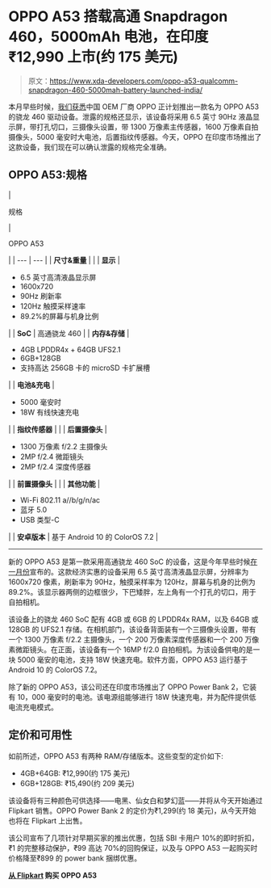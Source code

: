 # OPPO A53 搭载高通 Snapdragon 460，5000mAh 电池，在印度₹12,990 上市(约 175 美元)

> 原文：<https://www.xda-developers.com/oppo-a53-qualcomm-snapdragon-460-5000mah-battery-launched-india/>

本月早些时候，[我们获悉](https://www.xda-developers.com/moto-e7-plus-oppo-a53-leaked-specs-reveal-first-phones-qualcomm-snapdragon-460/)中国 OEM 厂商 OPPO 正计划推出一款名为 OPPO A53 的骁龙 460 驱动设备。泄露的规格还显示，该设备将采用 6.5 英寸 90Hz 液晶显示屏，带打孔切口，三摄像头设置，带 1300 万像素主传感器，1600 万像素自拍摄像头，5000 毫安时大电池，后置指纹传感器。今天，OPPO 在印度市场推出了这款设备，我们现在可以确认泄露的规格完全准确。

## OPPO A53:规格

| 

规格

 | 

OPPO A53

 |
| --- | --- |
| **尺寸&重量** |  |
| **显示** | 

*   6.5 英寸高清液晶显示屏
*   1600x720
*   90Hz 刷新率
*   120Hz 触摸采样速率
*   89.2%的屏幕与机身比例

 |
| **SoC** | 高通骁龙 460 |
| **内存&存储** | 

*   4GB LPDDR4x + 64GB UFS2.1
*   6GB+128GB
*   支持高达 256GB 卡的 microSD 卡扩展槽

 |
| **电池&充电** | 

*   5000 毫安时
*   18W 有线快速充电

 |
| **指纹传感器** |  |
| **后置摄像头** | 

*   1300 万像素 f/2.2 主摄像头
*   2MP f/2.4 微距镜头
*   2MP f/2.4 深度传感器

 |
| **前置摄像头** |  |
| **其他功能** | 

*   Wi-Fi 802.11 a//b/g/n/ac
*   蓝牙 5.0
*   USB 类型-C

 |
| **安卓版本** | 基于 Android 10 的 ColorOS 7.2 |

* * *

新的 OPPO A53 是第一款采用高通骁龙 460 SoC 的设备，这是今年早些时候[在一月份](https://www.xda-developers.com/qualcomm-snapdragon-720g-662-460-navic/)宣布的。这款经济实惠的设备采用 6.5 英寸高清液晶显示屏，分辨率为 1600x720 像素，刷新率为 90Hz，触摸采样率为 120Hz，屏幕与机身的比例为 89.2%。该显示器两侧的边框很少，下巴矮胖，左上角有一个打孔的切口，用于自拍相机。

该设备上的骁龙 460 SoC 配有 4GB 或 6GB 的 LPDDR4x RAM，以及 64GB 或 128GB 的 UFS2.1 存储。在相机部门，该设备背面装有一个三摄像头设置，带有一个 1300 万像素 f/2.2 主摄像头，一个 200 万像素深度传感器和一个 200 万像素微距镜头。在正面，该设备有一个 16MP f/2.0 自拍相机。为该设备供电的是一块 5000 毫安的电池，支持 18W 快速充电。软件方面，OPPO A53 运行基于 Android 10 的 ColorOS 7.2。

除了新的 OPPO A53，该公司还在印度市场推出了 OPPO Power Bank 2，它装有 10，000 毫安时的电池。该电源组能够进行 18W 快速充电，并为配件提供低电流充电模式。

## 定价和可用性

如前所述，OPPO A53 有两种 RAM/存储版本。这些变型的定价如下:

*   4GB+64GB: ₹12,990(约 175 美元)
*   6GB+128GB: ₹15,490(约 209 美元)

该设备将有三种颜色可供选择——电黑、仙女白和梦幻蓝——并将从今天开始通过 Flipkart 销售。OPPO Power Bank 2 的定价为₹1,299(约 18 美元)，从今天开始也将在 Flipkart 上出售。

该公司宣布了几项针对早期买家的推出优惠，包括 SBI 卡用户 10%的即时折扣，₹1 的完整移动保护，₹99 高达 70%的回购保证，以及与 OPPO A53 一起购买时价格降至₹899 的 power bank 捆绑优惠。

**[从 Flipkart](https://www.flipkart.com/mobiles/~cs-d1fkq2jstp/pr?sid=tyy%2C4io&collection-tab-name=Oppo%20A53&param=1&otracker=clp_banner_1_1.banner.BANNER_oppo-a53-coming-soon-ii23j72k-store_8AZEDY1ZL2PE) 购买 OPPO A53**
